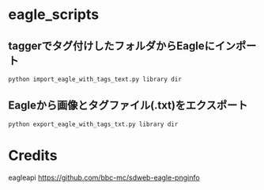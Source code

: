 # eagle_scripts

## taggerでタグ付けしたフォルダからEagleにインポート
```
python import_eagle_with_tags_text.py library dir
```

## Eagleから画像とタグファイル(.txt)をエクスポート
```
python export_eagle_with_tags_txt.py library dir
```

# Credits 
eagleapi https://github.com/bbc-mc/sdweb-eagle-pnginfo

